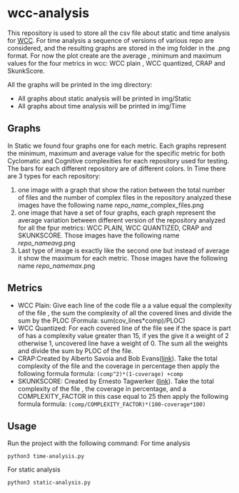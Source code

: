 # wcc-analysis

This repository is used to store all the csv file about static and time analysis for [WCC](https://github.com/giovannitangredi/wcc).
For time analysis a sequence of versions of various repo are considered, and the resulting graphs are stored in the img folder in the .png format.
For now the plot create are the average , minimum and maximum values  for the four metrics in wcc: WCC plain , WCC quantized, CRAP and SkunkScore.

All the graphs will be printed in the img directory:
- All graphs about static analysis will be printed in img/Static
- All graphs about time analysis will be printed in img/Time

## Graphs
In Static we found four graphs one for each metric. Each graphs represent the minimum, maximum and average value for the specific metric for both Cyclomatic and Cognitive complexities for each repository used for testing. The bars for each different repository are of different colors.
In Time there are 3 types for each repository:
1.  one image with a graph that show the ration between the total number of files and the number of complex files in the repository analyzed these images have the following name *repo_name*_complex_files.png
2. one image that have a set of four graphs, each graph represent the average variation between different version of the repository analyzed for all the fpur metrics: WCC PLAIN, WCC QUANTIZED, CRAP and SKUNKSCORE. Those images have the following name *repo_name*_avg_.png
3. Last type of image is exactly like the second one but instead of average it show the maximum for each metric. Those images have the following name *repo_name*_max_.png


## Metrics
- WCC Plain: Give each line of the code file a a value equal the complexity of the file , the sum the complexity of all the covered lines and divide the sum by the PLOC (Formula: sum(cov_lines*comp)/PLOC)
- WCC Quantized: For each covered line of the file see if the space is part of has a complexity value greater than 15, if yes the give it a weight of 2 otherwise 1, uncovered line have a weight of 0. The sum all the weights and divide the sum by PLOC of the file.
- CRAP:Created by Alberto Savoia and Bob Evans([link](https://testing.googleblog.com/2011/02/this-code-is-crap.html#:~:text=CRAP%20is%20short%20for%20Change,partner%20in%20crime%20Bob%20Evans.)). Take the total complexity of the file and the coverage in percentage then apply the following formula formula: ``(comp^2)*(1-coverage) +comp``
- SKUNKSCORE: Created by Ernesto Tagwerker ([link](https://www.fastruby.io/blog/code-quality/intruducing-skunk-stink-score-calculator.html)). Take the total complexity of the file , the coverage in percentage, and a COMPLEXITY_FACTOR in this case equal to 25 then apply the following formula formula: ``(comp/COMPLEXITY_FACTOR)*(100-coverage*100)``

## Usage

Run the project with the following command:
For time analysis
```
python3 time-analysis.py
```
For static analysis
```
python3 static-analysis.py
```